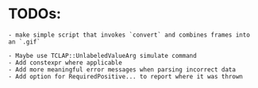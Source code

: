 # TODOs:
	- make simple script that invokes `convert` and combines frames into an `.gif`

	- Maybe use TCLAP::UnlabeledValueArg simulate command
 	- Add constexpr where applicable
	- Add more meaningful error messages when parsing incorrect data
	- Add option for RequiredPositive... to report where it was thrown
